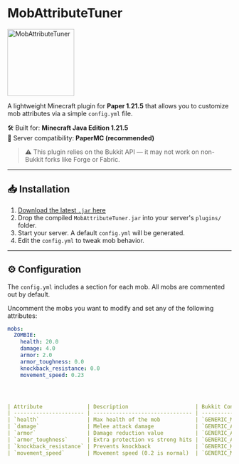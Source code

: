 # MobAttributeTuner

<img src="https://i.hah.rip/MAT.png" alt="MobAttributeTuner" width="150"/>



A lightweight Minecraft plugin for **Paper 1.21.5** that allows you to customize mob attributes via a simple `config.yml` file.

🛠️ Built for: **Minecraft Java Edition 1.21.5**  
🔌 Server compatibility: **PaperMC (recommended)**

> ⚠️ This plugin relies on the Bukkit API — it may not work on non-Bukkit forks like Forge or Fabric.

---

## 📥 Installation

1. [Download the latest `.jar` here](https://github.com/neldonado/MobAttributeTuner/releases/tag/release)
2. Drop the compiled `MobAttributeTuner.jar` into your server's `plugins/` folder.
3. Start your server. A default `config.yml` will be generated.
4. Edit the `config.yml` to tweak mob behavior.

---

## ⚙️ Configuration

The `config.yml` includes a section for each mob. All mobs are commented out by default.

Uncomment the mobs you want to modify and set any of the following attributes:

```yaml
mobs:
  ZOMBIE:
    health: 20.0
    damage: 4.0
    armor: 2.0
    armor_toughness: 0.0
    knockback_resistance: 0.0
    movement_speed: 0.23




| Attribute              | Description                     | Bukkit Constant                |
| ---------------------- | ------------------------------- | ------------------------------ |
| `health`               | Max health of the mob           | `GENERIC_MAX_HEALTH`           |
| `damage`               | Melee attack damage             | `GENERIC_ATTACK_DAMAGE`        |
| `armor`                | Damage reduction value          | `GENERIC_ARMOR`                |
| `armor_toughness`      | Extra protection vs strong hits | `GENERIC_ARMOR_TOUGHNESS`      |
| `knockback_resistance` | Prevents knockback              | `GENERIC_KNOCKBACK_RESISTANCE` |
| `movement_speed`       | Movement speed (0.2 is normal)  | `GENERIC_MOVEMENT_SPEED`       |
